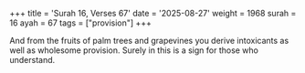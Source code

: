 +++
title = 'Surah 16, Verses 67'
date = '2025-08-27'
weight = 1968
surah = 16
ayah = 67
tags = ["provision"]
+++

And from the fruits of palm trees and grapevines you derive intoxicants as well as wholesome provision. Surely in this is a sign for those who understand.